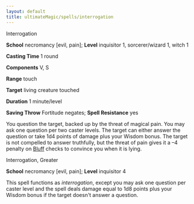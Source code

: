 ```yaml
---
layout: default
title: ultimateMagic/spells/interrogation
---
```

Interrogation

**School** necromancy [evil, pain]; **Level** inquisitor 1, sorcerer/wizard 1, witch 1

**Casting Time** 1 round

**Components** V, S

**Range** touch

**Target** living creature touched

**Duration** 1 minute/level

**Saving Throw** Fortitude negates; **Spell Resistance** yes

You question the target, backed up by the threat of magical pain. You may ask one question per two caster levels. The target can either answer the question or take 1d4 points of damage plus your Wisdom bonus. The target is not compelled to answer truthfully, but the threat of pain gives it a –4 penalty on [Bluff](skills/bluff#_bluff) checks to convince you when it is lying.

Interrogation, Greater

**School** necromancy [evil, pain]; **Level** inquisitor 4

This spell functions as _interrogation_, except you may ask one question per caster level and the spell deals damage equal to 1d8 points plus your Wisdom bonus if the target doesn't answer a question.

